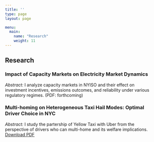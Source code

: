 ```yaml
---
title: ''
type: page
layout: page

menu:
  main:
    name: "Research"
    weight: 11
---
```


## Research

### Impact of Capacity Markets on Electricity Market Dynamics  
*Abstract:* I analyze capacity markets in NYISO and their effect on investment incentives, emissions outcomes, and reliability under various regulatory regimes. (PDF: forthcoming) 

### Multi-homing on Heterogeneous Taxi Hail Modes: Optimal Driver Choice in NYC  
*Abstract:* I study the partership of Yellow Taxi with Uber from the perspective of drivers who can multi-home and its welfare implications.
[Download PDF](static/files/multihoming.pdf)



